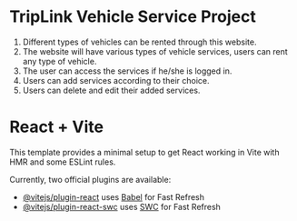 # TripLink Vehicle Service Project

1. Different types of vehicles can be rented through this website.
2. The website will have various types of vehicle services, users can rent any type of vehicle.
3. The user can access the services if he/she is logged in.
4. Users can add services according to their choice.
5. Users can delete and edit their added services.

# React + Vite

This template provides a minimal setup to get React working in Vite with HMR and some ESLint rules.

Currently, two official plugins are available:

- [@vitejs/plugin-react](https://github.com/vitejs/vite-plugin-react/blob/main/packages/plugin-react/README.md) uses [Babel](https://babeljs.io/) for Fast Refresh
- [@vitejs/plugin-react-swc](https://github.com/vitejs/vite-plugin-react-swc) uses [SWC](https://swc.rs/) for Fast Refresh
